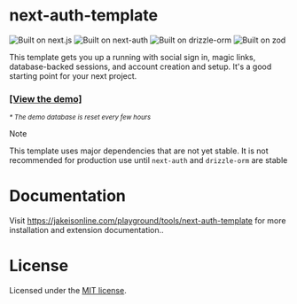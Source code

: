 # next-auth-template

![Built on next.js](https://img.shields.io/github/package-json/dependency-version/jakeisonline/next-auth-template/next?style=flat-square) ![Built on next-auth](https://img.shields.io/github/package-json/dependency-version/jakeisonline/next-auth-template/next-auth?style=flat-square) ![Built on drizzle-orm](https://img.shields.io/github/package-json/dependency-version/jakeisonline/next-auth-template/drizzle-orm?style=flat-square) ![Built on zod](https://img.shields.io/github/package-json/dependency-version/jakeisonline/next-auth-template/zod?style=flat-square)

This template gets you up a running with social sign in, magic links, database-backed sessions, and account creation and setup. It's a good starting point for your next project.

### [[View the demo]](https://next-auth-template-demo.vercel.app/)

<sup>_\* The demo database is reset every few hours_ </sup>

> [!NOTE]
> This template uses major dependencies that are not yet stable. It is not recommended for production use until `next-auth` and `drizzle-orm` are stable

# Documentation

Visit https://jakeisonline.com/playground/tools/next-auth-template for more installation and extension documentation..

# License

Licensed under the [MIT license](./LICENSE).

